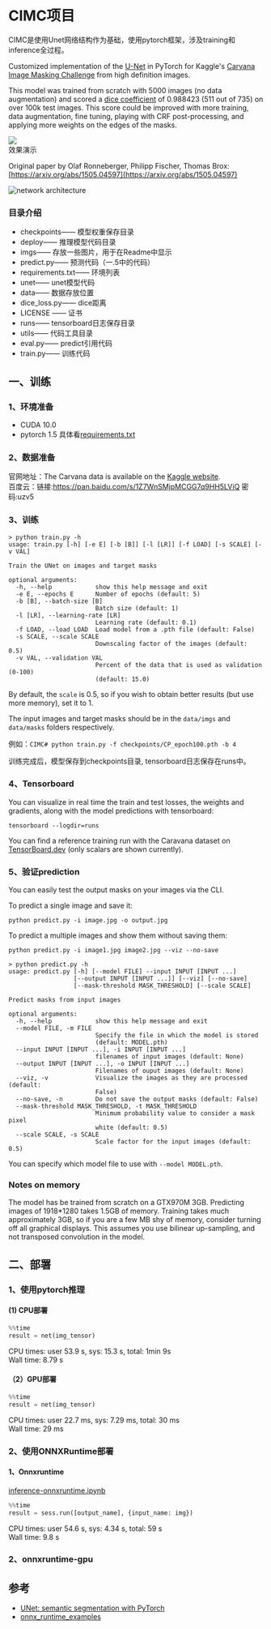 # CIMC项目
CIMC是使用Unet网络结构作为基础，使用pytorch框架，涉及training和inference全过程。   

Customized implementation of the [U-Net](https://arxiv.org/abs/1505.04597) in PyTorch for Kaggle's [Carvana Image Masking Challenge](https://www.kaggle.com/c/carvana-image-masking-challenge) from high definition images.    

This model was trained from scratch with 5000 images (no data augmentation) and scored a [dice coefficient](https://en.wikipedia.org/wiki/S%C3%B8rensen%E2%80%93Dice_coefficient) of 0.988423 (511 out of 735) on over 100k test images. This score could be improved with more training, data augmentation, fine tuning, playing with CRF post-processing, and applying more weights on the edges of the masks.   

![](imgs/Figure_1.png)   
效果演示

Original paper by Olaf Ronneberger, Philipp Fischer, Thomas Brox: [https://arxiv.org/abs/1505.04597](https://arxiv.org/abs/1505.04597)

![network architecture](imgs/unet.png)


### 目录介绍
* checkpoints——        模型权重保存目录
* deploy——            推理模型代码目录
* imgs——             存放一些图片，用于在Readme中显示
* predict.py——         预测代码（一.5中的代码）
* requirements.txt——     环境列表
* unet——             unet模型代码
* data——             数据存放位置
* dice_loss.py——        dice距离
* LICENSE ——          证书
* runs——             tensorboard日志保存目录
* utils——             代码工具目录
* eval.py——           predict引用代码
* train.py——          训练代码


## 一、训练

### 1、环境准备
* CUDA 10.0
* pytorch 1.5
具体看[requirements.txt](requirements.txt)

### 2、数据准备
官网地址：The Carvana data is available on the [Kaggle website](https://www.kaggle.com/c/carvana-image-masking-challenge/data).   
百度云：链接:https://pan.baidu.com/s/1Z7WnSMjpMCGG7q9HH5LViQ  密码:uzv5  

### 3、训练
```shell script
> python train.py -h
usage: train.py [-h] [-e E] [-b [B]] [-l [LR]] [-f LOAD] [-s SCALE] [-v VAL]

Train the UNet on images and target masks

optional arguments:
  -h, --help            show this help message and exit
  -e E, --epochs E      Number of epochs (default: 5)
  -b [B], --batch-size [B]
                        Batch size (default: 1)
  -l [LR], --learning-rate [LR]
                        Learning rate (default: 0.1)
  -f LOAD, --load LOAD  Load model from a .pth file (default: False)
  -s SCALE, --scale SCALE
                        Downscaling factor of the images (default: 0.5)
  -v VAL, --validation VAL
                        Percent of the data that is used as validation (0-100)
                        (default: 15.0)

```
By default, the `scale` is 0.5, so if you wish to obtain better results (but use more memory), set it to 1.

The input images and target masks should be in the `data/imgs` and `data/masks` folders respectively. 

例如：`CIMC# python train.py -f checkpoints/CP_epoch100.pth -b 4`

训练完成后，模型保存到checkpoints目录, tensorboard日志保存在runs中。

### 4、Tensorboard
You can visualize in real time the train and test losses, the weights and gradients, along with the model predictions with tensorboard:

`tensorboard --logdir=runs`

You can find a reference training run with the Caravana dataset on [TensorBoard.dev](https://tensorboard.dev/experiment/1m1Ql50MSJixCbG1m9EcDQ/#scalars&_smoothingWeight=0.6) (only scalars are shown currently).

### 5、验证prediction
You can easily test the output masks on your images via the CLI.

To predict a single image and save it:

`python predict.py -i image.jpg -o output.jpg`

To predict a multiple images and show them without saving them:

`python predict.py -i image1.jpg image2.jpg --viz --no-save`

```shell script
> python predict.py -h
usage: predict.py [-h] [--model FILE] --input INPUT [INPUT ...]
                  [--output INPUT [INPUT ...]] [--viz] [--no-save]
                  [--mask-threshold MASK_THRESHOLD] [--scale SCALE]

Predict masks from input images

optional arguments:
  -h, --help            show this help message and exit
  --model FILE, -m FILE
                        Specify the file in which the model is stored
                        (default: MODEL.pth)
  --input INPUT [INPUT ...], -i INPUT [INPUT ...]
                        filenames of input images (default: None)
  --output INPUT [INPUT ...], -o INPUT [INPUT ...]
                        Filenames of ouput images (default: None)
  --viz, -v             Visualize the images as they are processed (default:
                        False)
  --no-save, -n         Do not save the output masks (default: False)
  --mask-threshold MASK_THRESHOLD, -t MASK_THRESHOLD
                        Minimum probability value to consider a mask pixel
                        white (default: 0.5)
  --scale SCALE, -s SCALE
                        Scale factor for the input images (default: 0.5)
```
You can specify which model file to use with `--model MODEL.pth`.


### Notes on memory
The model has be trained from scratch on a GTX970M 3GB.
Predicting images of 1918*1280 takes 1.5GB of memory.
Training takes much approximately 3GB, so if you are a few MB shy of memory, consider turning off all graphical displays.
This assumes you use bilinear up-sampling, and not transposed convolution in the model.



## 二、部署

### 1、使用pytorch推理
#### (1) CPU部署
```python
%%time
result = net(img_tensor)
```
CPU times: user 53.9 s, sys: 15.3 s, total: 1min 9s   
Wall time: 8.79 s
#### （2）GPU部署
```python
%%time
result = net(img_tensor)
```
CPU times: user 22.7 ms, sys: 7.29 ms, total: 30 ms    
Wall time: 29 ms

### 2、使用ONNXRuntime部署
#### 1、Onnxruntime
[inference-onnxruntime.ipynb](inference-onnxruntime.ipynb)   
```python
%%time
result = sess.run([output_name], {input_name: img})
```
CPU times: user 54.6 s, sys: 4.34 s, total: 59 s   
Wall time: 9.8 s

### 2、onnxruntime-gpu

## 参考
* [UNet: semantic segmentation with PyTorch](https://github.com/milesial/Pytorch-UNet)
* [onnx_runtime_examples](https://github.com/CraigANV/onnx_runtime_examples)

